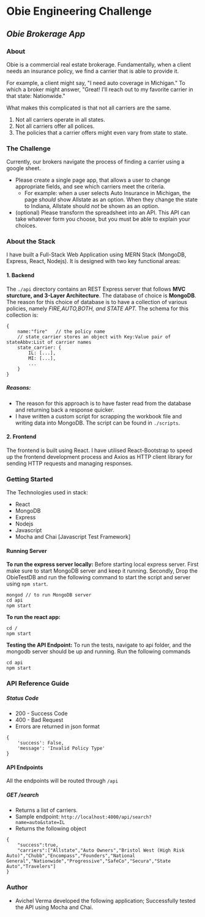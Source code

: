 # Obie Engineering Challenge
## _Obie Brokerage App_

### About
Obie is a commercial real estate brokerage. Fundamentally, when a client needs an insurance policy, we find a carrier that is able to provide it. 

For example, a client might say, "I need auto coverage in Michigan." To which a broker might answer, "Great! I'll reach out to my favorite carrier in that state: Nationwide." 

What makes this complicated is that not all carriers are the same. 

1. Not all carriers operate in all states. 
2. Not all carriers offer all polices. 
3. The policies that a carrier offers might even vary from state to state.

### The Challenge

Currently, our brokers navigate the process of finding a carrier using a google sheet.

- Please create a single page app, that allows a user to change appropriate fields, and see which carriers meet the criteria.
    - For example: when a user selects Auto Insurance in Michigan, the page *should* show Allstate as an option. When they change the state to Indiana, Allstate should *not* be shown as an option.
- (optional) Please transform the spreadsheet into an API. This API can take whatever form you choose, but you must be able to explain your choices.

### About the Stack
I have built a Full-Stack Web Application using MERN Stack (MongoDB, Express, React, Nodejs). It is designed with two key functional areas:

#### 1. Backend
The `./api` directory contains an REST Express server that follows **MVC sturcture, and 3-Layer Architecture**. The database of choice is **MongoDB**. The reason for this choice of database is to have a collection of various policies, namely *FIRE,AUTO,BOTH, and STATE APT.* The schema for this collection is:
```
{
    name:"fire"   // the policy name
    // state_carrier stores an object with Key:Value pair of stateAbbv:List of carrier names
    state_carrier: {
        IL: [...],
        MI: [...],
        ...
    }
}
```
##### Reasons:
- The reason for this approach is to have faster read from the database and returning back a response quicker.
- I have written a custom script for scrapping the workbook file and writing data into MongoDB. The script can be found in `./scripts`.

#### 2. Frontend
The frontend is built using React. I have utilised React-Bootstrap to speed up the frontend development process and Axios as HTTP client library for sending HTTP requests and managing responses.

### Getting Started
The Technologies used in stack:
- React
- MongoDB
- Express
- Nodejs
- Javascript
- Mocha and Chai [Javascript Test Framework]

#### Running Server
**To run the express server locally:**
Before starting local express server. First make sure to start MongoDB server and keep it running. Secondly, Drop the ObieTestDB and run the following command to start the script and server using `npm start`.
```
mongod // to run MongoDB server
cd api
npm start
```
**To run the react app:**
```
cd /
npm start
```
**Testing the API Endpoint:**
To run the tests, navigate to api folder, and the mongodb server should be up and running. Run the following commands
```
cd api
npm start
```
### API Reference Guide

##### Status Code
- 200 - Success Code
- 400 - Bad Request
- Errors are returned in json format
```
{
    'success': False,
    'message': 'Invalid Policy Type'
}
```

#### API Endpoints
All the endpoints will be routed through `/api` 
##### GET /search
- Returns a list of carriers.
- Sample endpoint: `http://localhost:4000/api/search?name=auto&state=IL`
- Returns the following object
```
{
    "success":true,
    "carriers":["Allstate","Auto Owners","Bristol West (High Risk Auto)","Chubb","Encompass","Founders","National     General","Nationwide","Progressive","SafeCo","Secura","State Auto","Travelers"]
}
```
### Author
- Avichel Verma developed the following application; Successfully tested the API using Mocha and Chai.
